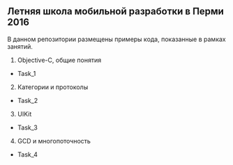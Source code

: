 ## Летняя школа мобильной разработки в Перми 2016  

В данном репозитории размещены примеры кода, показанные в рамках занятий.

1. Objective-C, общие понятия
  * Task_1
2. Категории и протоколы
  * Task_2
3. UIKit
  * Task_3
4. GCD и многопоточность
  * Task_4